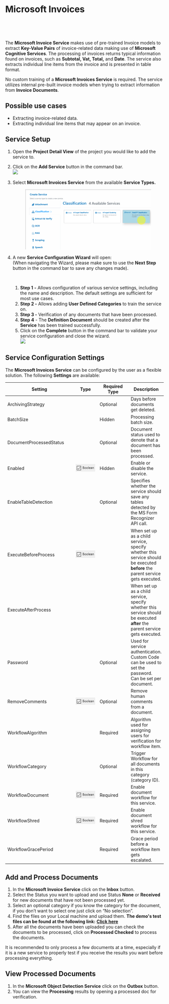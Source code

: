 # Microsoft Invoices

​

<figure><img src="../../.gitbook/assets/image (10) (2).png" alt=""><figcaption></figcaption></figure>

The ​**Microsoft Invoice Service** makes use of pre-trained Invoice models to extract **Key-Value Pairs** of invoice-related data making use of **Microsoft Cognitive Services**. The processing of invoices returns typical information found on invoices, such as **Subtotal, Vat, Total,** and **Date**. The service also extracts individual line items from the invoice and is presented in table format.

No custom training of a **Microsoft Invoices Service** is required. The service utilizes internal pre-built invoice models when trying to extract information from **Invoice Documents**.

## Possible use cases <a href="#possible-use-cases" id="possible-use-cases"></a>

* Extracting invoice-related data.
* Extracting individual line items that may appear on an invoice.

## Service Setup

1. Open the **Project Detail View** of the project you would like to add the service to.
2. Click on the **Add Service** button in the command bar.\
   ![](<../../.gitbook/assets/image (82) (2).png>)
3.  Select **Microsoft Invoices Service** from the available **Service Types.**

    <figure><img src="../../.gitbook/assets/image (27) (1).png" alt=""><figcaption></figcaption></figure>
4.  A new **Service Configuration Wizard** will open:\
    (When navigating the Wizard, please make sure to use the **Next Step** button in the command bar to save any changes made).

    <figure><img src="../../.gitbook/assets/image (3) (5).png" alt=""><figcaption></figcaption></figure>

    1. **Step 1** **-** Allows configuration of various service settings, including the name and description. The default settings are sufficient for most use cases.
    2. **Step 2 -** Allows adding **User Defined Categories** to train the service on.
    3. **Step 3 -** Verification of any documents that have been processed.
    4. **Step 4** - The **Definition Document** should be created after the **Service** has been trained successfully.
    5. Click on the **Complete** button in the command bar to validate your service configuration and close the wizard.\
       ![](<../../.gitbook/assets/image (84) (1).png>)

## Service Configuration Settings

The **Microsoft Invoices Service** can be configured by the user as a flexible solution. The following **Settings** are available:

<table><thead><tr><th width="256">Setting</th><th width="126">Type</th><th width="139">Required Type</th><th>Description</th></tr></thead><tbody><tr><td>ArchivingStrategy</td><td><img src="../../.gitbook/assets/image (14) (6).png" alt=""></td><td>Optional</td><td>Days before documents get deleted.</td></tr><tr><td>BatchSize</td><td><img src="../../.gitbook/assets/image (5) (3).png" alt=""></td><td>Hidden</td><td>Processing batch size.</td></tr><tr><td>DocumentProcessedStatus</td><td><img src="../../.gitbook/assets/image (6) (4).png" alt=""></td><td>Optional</td><td>Document status used to denote that a document has been processed.</td></tr><tr><td>Enabled</td><td><img src="../../.gitbook/assets/image (15) (1) (3) (1) (1).png" alt=""></td><td>Hidden</td><td>Enable or disable the service.</td></tr><tr><td>EnableTableDetection</td><td><img src="../../.gitbook/assets/image (15) (5) (1).png" alt=""></td><td>Optional</td><td>Specifies whether the service should save any tables detected by the MS Form Recognizer API call.</td></tr><tr><td>ExecuteBeforeProcess</td><td><img src="../../.gitbook/assets/image (15) (1) (3) (2).png" alt=""></td><td></td><td>When set up as a child service, specify whether this service should be executed <strong>before</strong> the parent service gets executed.</td></tr><tr><td>ExecuteAfterProcess</td><td><img src="../../.gitbook/assets/image (1) (1) (3) (1) (2) (7).png" alt=""></td><td></td><td>When set up as a child service, specify whether this service should be executed <strong>after</strong> the parent service gets executed.</td></tr><tr><td>Password</td><td><img src="../../.gitbook/assets/image (3) (5) (1).png" alt=""></td><td>Optional</td><td>Used for service authentication. Custom Code can be used to set the password. Can be set per document.</td></tr><tr><td>RemoveComments</td><td><img src="../../.gitbook/assets/image (1) (1) (3) (1) (1) (2) (1) (3) (1).png" alt=""></td><td>Optional</td><td>Remove human comments from a document.</td></tr><tr><td>WorkflowAlgorithm</td><td><img src="../../.gitbook/assets/image (2) (7).png" alt=""></td><td>Required</td><td>Algorithm used for assigning users for verification for workflow item.</td></tr><tr><td>WorkflowCategory</td><td><img src="../../.gitbook/assets/image (5) (3).png" alt=""></td><td>Optional</td><td>Trigger Workflow for all documents in this category (category ID).</td></tr><tr><td>WorkflowDocument</td><td><img src="../../.gitbook/assets/image (1) (1) (3) (1) (1) (2) (1) (6) (1).png" alt=""></td><td>Required</td><td>Enable document workflow for this service.</td></tr><tr><td>WorkflowShred</td><td><img src="../../.gitbook/assets/image (1) (1) (3) (1) (1) (2) (1) (4) (1).png" alt=""></td><td>Required</td><td>Enable document shred workflow for this service.</td></tr><tr><td>WorkflowGracePeriod</td><td><img src="../../.gitbook/assets/image (13) (6).png" alt=""></td><td>Required</td><td>Grace period before a workflow item gets escalated.</td></tr></tbody></table>

## Add and Process Documents <a href="#add-and-process-documents" id="add-and-process-documents"></a>

1. In the **Microsoft Invoice Service** click on the **Inbox** button.
2. Select the Status you want to upload and use Status **None** or **Received** for new documents that have not been processed yet.
3. Select an optional category if you know the category for the document, if you don’t want to select one just click on “No selection”.
4. Find the files on your Local machine and upload them. **The demo's test files can be found at the following link:** [**Click here**](https://docs.aiforged.com/DemoDocuments/ABBYY%20Classification%20%20Testing.zip)​
5. After all the documents have been uploaded you can check the documents to be processed, click on **Processed Checked** to process the documents.

It is recommended to only process a few documents at a time, especially if it is a new service to properly test if you receive the results you want before processing everything.

## View Processed Documents <a href="#view-processed-documents" id="view-processed-documents"></a>

1. In the **Microsoft Object Detection Service** click on the **Outbox** button.
2. You can view the **Processing** results by opening a processed doc for verification.
